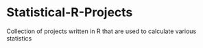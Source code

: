 # Statistical-R-Projects
Collection of projects written in R that are used to calculate various statistics
